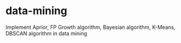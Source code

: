 # data-mining
Implement Aprior, FP Growth algorithm, Bayesian algorithm, K-Means, DBSCAN algorithm in data mining
